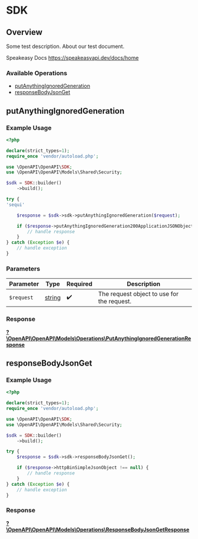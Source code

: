 # SDK

## Overview

Some test description.
About our test document.

Speakeasy Docs
<https://speakeasyapi.dev/docs/home>
### Available Operations

* [putAnythingIgnoredGeneration](#putanythingignoredgeneration)
* [responseBodyJsonGet](#responsebodyjsonget)

## putAnythingIgnoredGeneration

### Example Usage

```php
<?php

declare(strict_types=1);
require_once 'vendor/autoload.php';

use \OpenAPI\OpenAPI\SDK;
use \OpenAPI\OpenAPI\Models\Shared\Security;

$sdk = SDK::builder()
    ->build();

try {
'sequi'

    $response = $sdk->sdk->putAnythingIgnoredGeneration($request);

    if ($response->putAnythingIgnoredGeneration200ApplicationJSONObject !== null) {
        // handle response
    }
} catch (Exception $e) {
    // handle exception
}
```

### Parameters

| Parameter                                  | Type                                       | Required                                   | Description                                |
| ------------------------------------------ | ------------------------------------------ | ------------------------------------------ | ------------------------------------------ |
| `$request`                                 | [string](../../models//.md)                | :heavy_check_mark:                         | The request object to use for the request. |


### Response

**[?\OpenAPI\OpenAPI\Models\Operations\PutAnythingIgnoredGenerationResponse](../../models/operations/PutAnythingIgnoredGenerationResponse.md)**


## responseBodyJsonGet

### Example Usage

```php
<?php

declare(strict_types=1);
require_once 'vendor/autoload.php';

use \OpenAPI\OpenAPI\SDK;
use \OpenAPI\OpenAPI\Models\Shared\Security;

$sdk = SDK::builder()
    ->build();

try {
    $response = $sdk->sdk->responseBodyJsonGet();

    if ($response->httpBinSimpleJsonObject !== null) {
        // handle response
    }
} catch (Exception $e) {
    // handle exception
}
```


### Response

**[?\OpenAPI\OpenAPI\Models\Operations\ResponseBodyJsonGetResponse](../../models/operations/ResponseBodyJsonGetResponse.md)**

